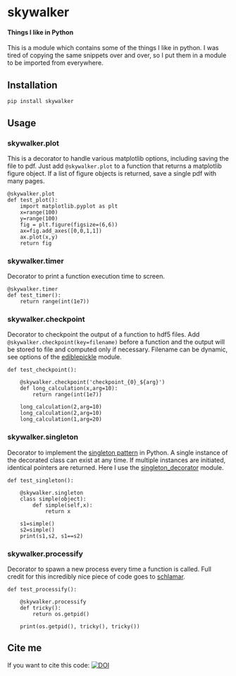 # skywalker

#### Things I like in Python

This is a module which contains some of the things I like in python. I was tired of copying the same snippets over and over, so I put them in a module to be imported from everywhere.

## Installation

    pip install skywalker

## Usage

### skywalker.plot

This is a decorator to handle various matplotlib options, including saving the file to pdf. Just add `@skywalker.plot` to a function that returns a matplotlib figure object. If a list of figure objects is returned, save a single pdf with many pages.
    
    @skywalker.plot
    def test_plot():
        import matplotlib.pyplot as plt
        x=range(100)
        y=range(100)
        fig = plt.figure(figsize=(6,6))
        ax=fig.add_axes([0,0,1,1])
        ax.plot(x,y)
        return fig

### skywalker.timer

Decorator to print a function execution time to screen.
    
    @skywalker.timer
    def test_timer():
        return range(int(1e7))

### skywalker.checkpoint

Decorator to checkpoint the output of a function to hdf5 files. Add `@skywalker.checkpoint(key=filename)` before a function and the output will be stored to file and computed only if necessary. Filename can be dynamic, see options of the [ediblepickle](https://github.com/mpavan/ediblepickle) module.
    
    def test_checkpoint():
    
        @skywalker.checkpoint('checkpoint_{0}_${arg}')
        def long_calculation(x,arg=10):
            return range(int(1e7))
    
        long_calculation(2,arg=10)
        long_calculation(2,arg=10)
        long_calculation(1,arg=20)

### skywalker.singleton

Decorator to implement the [singleton pattern](https://en.wikipedia.org/wiki/Singleton_pattern) in Python. A single instance of the decorated class can exist at any time. If multiple instances are initiated, identical pointers are returned.  Here I use the [singleton_decorator](https://pypi.org/project/singleton-decorator/) module.

    def test_singleton():

        @skywalker.singleton
        class simple(object):
            def simple(self,x):
                return x

        s1=simple()
        s2=simple()
        print(s1,s2, s1==s2)

### skywalker.processify

Decorator to spawn a new process every time a function is called. Full credit for this incredibly nice piece of code goes to [schlamar](https://gist.github.com/schlamar/2311116).

    def test_processify():

        @skywalker.processify
        def tricky():
            return os.getpid()

        print(os.getpid(), tricky(), tricky())


## Cite me

If you want to cite this code: [![DOI](https://zenodo.org/badge/134632789.svg)](https://zenodo.org/badge/latestdoi/134632789)




